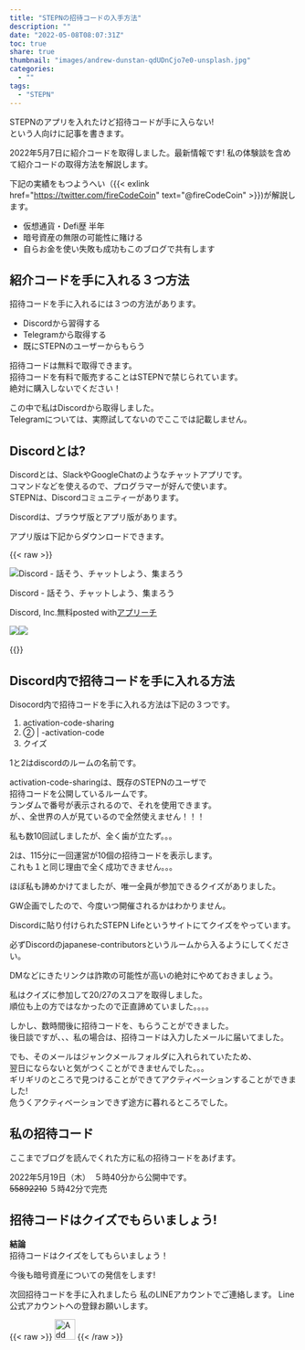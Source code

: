 ```yaml
---
title: "STEPNの招待コードの入手方法"
description: ""
date: "2022-05-08T08:07:31Z"
toc: true
share: true
thumbnail: "images/andrew-dunstan-qdUDnCjo7e0-unsplash.jpg"
categories:
  - ""
tags:
  - "STEPN"
---
```


STEPNのアプリを入れたけど招待コードが手に入らない!  
という人向けに記事を書きます。  

2022年5月7日に紹介コードを取得しました。最新情報です!
私の体験談を含めて紹介コードの取得方法を解説します。

<!--more-->

下記の実績をもつようへい（{{< exlink href="https://twitter.com/fireCodeCoin" text="@fireCodeCoin" >}})が解説します。

- 仮想通貨・Defi歴 半年
- 暗号資産の無限の可能性に賭ける
- 自らお金を使い失敗も成功もこのブログで共有します 

## 紹介コードを手に入れる３つ方法

招待コードを手に入れるには３つの方法があります。  
- Discordから習得する
- Telegramから取得する
- 既にSTEPNのユーザーからもらう

招待コードは無料で取得できます。  
招待コードを有料で販売することはSTEPNで禁じられています。  
絶対に購入しないでください！

この中で私はDiscordから取得しました。  
Telegramについては、実際試してないのでここでは記載しません。  

## Discordとは?

Discordとは、SlackやGoogleChatのようなチャットアプリです。  
コマンドなどを使えるので、プログラマーが好んで使います。  
STEPNは、Discordコミュニティーがあります。  

Discordは、ブラウザ版とアプリ版があります。  

アプリ版は下記からダウンロードできます。

{{< raw >}}
<div class="appreach"><img src="https://is1-ssl.mzstatic.com/image/thumb/Purple122/v4/e4/86/a7/e486a7d5-c396-423d-504b-a99f7f14a584/AppIcon-0-0-1x_U007emarketing-0-0-0-7-0-0-sRGB-0-0-0-GLES2_U002c0-512MB-85-220-0-0.png/512x512bb.jpg" alt="Discord - 話そう、チャットしよう、集まろう" class="appreach__icon"><div class="appreach__detail"><p class="appreach__name">Discord - 話そう、チャットしよう、集まろう</p><p class="appreach__info"><span class="appreach__developper">Discord, Inc.</span><span class="appreach__price">無料</span><span class="appreach__posted">posted with<a href="https://mama-hack.com/app-reach/" title="アプリーチ" target="_blank" rel="nofollow">アプリーチ</a></span></p></div><div class="appreach__links"><a href="https://apps.apple.com/jp/app/discord-%25E8%25A9%25B1%25E3%2581%259D%25E3%2581%2586-%25E3%2583%2581%25E3%2583%25A3%25E3%2583%2583%25E3%2583%2588%25E3%2581%2597%25E3%2582%2588%25E3%2581%2586-%25E9%259B%2586%25E3%2581%25BE%25E3%2582%258D%25E3%2581%2586/id985746746?uo=4" rel="nofollow" class="appreach__aslink"><img src="https://nabettu.github.io/appreach/img/itune_ja.svg"></a><a href="https://play.google.com/store/apps/details?id=com.discord" rel="nofollow" class="appreach__gplink"><img src="https://nabettu.github.io/appreach/img/gplay_ja.png"></a></div></div>
<br/>
{{</ raw >}}

## Discord内で招待コードを手に入れる方法

Disocord内で招待コードを手に入れる方法は下記の３つです。
1. activation-code-sharing
1.  ② | -activation-code
1. クイズ

1と2はdiscordのルームの名前です。  
  
activation-code-sharingは、既存のSTEPNのユーザで  
招待コードを公開しているルームです。   
ランダムで番号が表示されるので、それを使用できます。  
が、、全世界の人が見ているので全然使えません！！！  
  
私も数10回試しましたが、全く歯が立たず。。。  

2は、115分に一回運営が10個の招待コードを表示します。  
これも１と同じ理由で全く成功できません。。。

ほぼ私も諦めかけてましたが、唯一全員が参加できるクイズがありました。
    
GW企画でしたので、今度いつ開催されるかはわかりません。  

Discordに貼り付けられたSTEPN Lifeというサイトにてクイズをやっています。
  
必ずDiscordのjapanese-contributorsというルームから入るようにしてください。  
  
DMなどにきたリンクは詐欺の可能性が高いの絶対にやめておきましょう。
  
私はクイズに参加して20/27のスコアを取得しました。  
順位も上の方ではなかったので正直諦めていました。。。。  

しかし、数時間後に招待コードを、もらうことができました。  
後日談ですが、、、私の場合は、招待コードは入力したメールに届いてました。
  
でも、そのメールはジャンクメールフォルダに入れられていたため、    
翌日にならないと気がつくことができませんでした。。。    
ギリギリのところで見つけることができてアクティベーションすることができました!    
危うくアクティベーションできず途方に暮れるところでした。  

## 私の招待コード

ここまでブログを読んでくれた方に私の招待コードをあげます。  

2022年5月19日（木）　５時40分から公開中です。  
~~55892210~~ ５時42分で完売

## 招待コードはクイズでもらいましょう!

**結論**  
招待コードはクイズをしてもらいましょう！

今後も暗号資産についての発信をします!

次回招待コードを手に入れましたら
私のLINEアカウントでご連絡します。
Line公式アカウントへの登録お願いします。

{{< raw >}}
<a href="https://lin.ee/s3Ji7QW"><img src="https://scdn.line-apps.com/n/line_add_friends/btn/en.png" alt="Add friend" height="36" border="0"></a>
{{< /raw >}}





